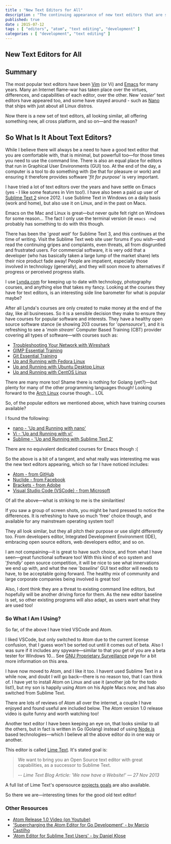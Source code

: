 ```yaml
---
title : "New Text Editors for All"
description : "The continuing appearance of new text editors that are superficially the same"
published: true
date : 2015-07-12
tags : [ "editors", "atom", "text editing", "development" ]
categories : [ "development", "text editing" ]
---
```

## New Text Editors for All

## Summary

The most popular text editors have been [Vim](http://www.vim.org/) (or
Vi) and [Emacs](https://www.gnu.org/software/emacs/) for many
years. Many an Internet flame-war has taken place over the virtues,
differences, and capabilities of each editor, over the other. New
'*easier*' text editors have appeared too, and some have stayed
around - such as [Nano](http://www.nano-editor.org/) that ships
with just about all Linux distros.

Now there is a new set of text editors, all looking similar, all offering
something new, all cross platform, and so on&mdash;and the reason?

## So What Is It About Text Editors?

While I believe there will always be a need to have a good text editor that you
are comfortable with, that is minimal, but powerfull too&mdash;for those times
you need to use the command line. There is also an equal place for editors that
run in Graphical User Environments (GUI) too. At the end of the day, a computer
is a tool to do something with (be that for pleasure or work) and ensuring it
therefore provides software '*fit for purpose*' is very important.

I have tried a lot of text editors over the years and have settle on
Emacs (yes - I like some features in Vim too!). I have also been a paid up
user of [Sublime Text 2](http://www.sublimetext.com/) since 2012. I
use Sublime Text in Windows on a daily basis (work and home), but also
use it on Linux, and in the past on Macs.

Emacs on the Mac and Linux is great&mdash;but never quite felt right on
Windows for some reason... The fact I only use the terminal version
(ie `emacs -nw`) probably has something to do with this though.

There has been the '*great wait*' for Sublime Text 3, and this continues at the
time of writing. Visit the Sublime Text web site user forums if you
wish&mdash;and read the continuing gripes and complaints, even threats, all from
disgruntled and frustrated users. For commercial software, it is very odd that a
developer (who has basically taken a large lump of the market share) lets
their nice product fade away! People are impatient, especially those involved in
technology (generally), and they will soon move to alternatives if progress or
perceived progress stalls.

I use [Lynda.com](http://www.lynda.com/) for keeping up to date with
technology, photography courses, and anything else that takes my
fancy. Looking at the courses they have for text editors, is an
interesting side line barometer for what is popular maybe?

After all Lynda's courses are only created to make money at the end of
the day, like all businesses. So it is a sensible decision they make
to ensure they have courses for popular software and interests. They
have a healthy open source software stance (ie showing 203 courses for
'*opensource*'), and it is refreshing to see a '*main stream*'
Computer Based Training (CBT) provider covering all types of
software&mdash;with courses such as:

- [Troubleshooting Your Network with Wireshark](http://www.lynda.com/Wireshark-tutorials/Troubleshooting-Your-Network-Wireshark/366447-2.html)
- [GIMP Essential Training](http://www.lynda.com/course-tutorials/GIMP-Essential-Training/112673-2.html)
- [Git Essential Training](http://www.lynda.com/Git-tutorials/Git-Essential-Training/100222-2.html)
- [Up and Running with Fedora Linux](http://www.lynda.com/Fedora-tutorials/Up-Running-Fedora-Linux/159632-2.html)
- [Up and Running with Ubuntu Desktop Linux](http://www.lynda.com/Ubuntu-tutorials/Up-Running-Ubuntu-Desktop-Linux/159637-2.html)
- [Up and Running with CentOS Linux](http://www.lynda.com/CentOS-tutorials/Up-Running-CentOS-Linux/159633-2.html)

There are many more too! Shame there is nothing for Golang
(yet?)&mdash;but plenty for many of the other programming languages
though! Looking forward to the [Arch Linux](https://www.archlinux.org/) course though... LOL

So, of the popular editors we mentioned above, which have training courses available?

I found the following:

- [nano - 'Up and Running with nano'](http://www.lynda.com/nano-tutorials/Up-Running-nano/189067-2.html)
- [Vi - 'Up and Running with vi'](http://www.lynda.com/vi-tutorials/Up-Running-vi/170336-2.html)
- [Sublime - 'Up and Running with Sublime Text 2'](http://www.lynda.com/Sublime-Text-tutorials/Up-Running-Sublime-Text-2/114325-2.html)

There are no equivalent dedicated courses for Emacs though :(

So the above is a bit of a tangent, and what really was interesting me
was the new text editors appearing, which so far I have
noticed includes:

- [Atom - from GitHub](https://atom.io/)
- [Nuclide - from Facebook](http://nuclide.io/)
- [Brackets - from Adobe](http://brackets.io/)
- [Visual Studio Code (VSCode) - from Microsoft](https://code.visualstudio.com/)

Of all the above&mdash;what is striking to me is the similarities!

If you saw a group of screen shots, you might be hard pressed to notice the
differences. It is refreshing to have so much 'free' choice though, and
available for any mainstream operating system too!!

They all look similar, but they all pitch their purpose or use slight
differently too. From developers editor, Integrated Development Environment
(IDE), embracing open source editors, web developers editor, and so on.

I am not compaining&mdash;it is great to have such choice, and from what I have
seen&mdash;great functional software too!  With this kind of eco system and
'*frendly*' open source competition, it will be nice to see what innervations we
end up with, and what the new '*baseline*' GUI text editor will needs to have,
to be acceptable going forward. The healthy mix of community and large corporate
companies being involved is great too!  

Also, I dont think they are a threat to existing command line editors, but
hopefully will be another driving force for them. As the new editor baseline is set, so
other existing programs will also adapt, as users want what they are
used too!

### So What I Am I Using?

So far, of the above I have tried VSCode and Atom.

I liked VSCode, but only switched to Atom due to the current license confusion,
that I guess won't be sorted out until it comes out of beta. Also I was sure if
it includes any spyware&mdash;similar to that you get of you are a beta tester
for Windows 10... See [GNU Proprietary
Surveillance](http://www.gnu.org/proprietary/proprietary-surveillance.en.html)
page for a bit more information on this area.

I have now moved to Atom, and I like it too. I havent used Sublime
Text in a while now, and doubt I will go back&mdash;there is no
reason too, that I can think of. I have yet to install Atom on Linux and use
it (another job for the todo list!), but my son is happily using Atom
on his Apple Macs now, and has also switched from Sublime Text.

There are lots of reviews of Atom all over the internet, a couple I
have enjoyed and found useful are included below. The Atom version 1.0
release video is quite funny and worth watching too!

Another text editor I have been keeping an eye on, that looks similar
to all the others, but in fact is written in Go (Golang) instead of
using [Node.js](http://www.nodejs.org/) based technologies&mdash;which
I believe all the above editor do in one way or another.

This editor is called [Lime Text](http://limetext.org/). It's stated goal is:

> We want to bring you an Open Source text editor with great
> capabilities, as a successor to Sublime Text.
>
> -- <cite>Lime Text Blog Article: 'We now have a Website!' — 27 Nov 2013</cite>

A full list of Lime Text's opensource [projects
goals](https://github.com/limetext/lime/wiki/Goals) are also available.

So there we are&mdash;interesting times for the good old text editor!


### Other Resources

- [Atom Release 1.0 Video (on Youtube)](https://youtu.be/Y7aEiVwBAdk)
- ['Supercharging the Atom Editor for Go Development' - by Marcio Castilho](http://marcio.io/2015/07/supercharging-atom-editor-for-go-development/)
- ['Atom Editor for Sublime Text Users' - by Daniel Klose](http://blog.daniel-klose.com/technology/atom-editor-for-sublime-text-users/)
